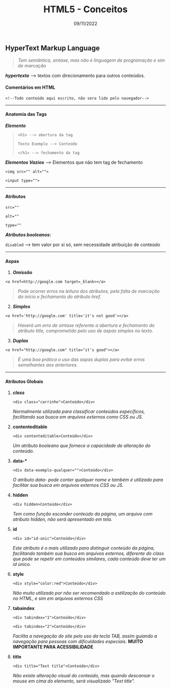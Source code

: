 ﻿---
title: "HTML5 - Conceitos"
date: "09/11/2022"
---

## **HyperText Markup Language**

> _Tem semântica, sintaxe, mas não é linguagem de programação e sim de marcação_

**_hypertexto_** --> textos com direcionamento para outros conteúdos.

#### **Comentários em HTML**

`<!--Todo conteúdo aqui escrito, não sera lido pelo navegador-->`

---

#### **Anatomia das Tags**

**_Elemento_**

> `<h1> --> abertura da tag`
>
> `Texto Exemplo --> Conteúdo`
>
> `</h1> --> fechamento da tag`

**_Elementos Vazios_** --> Elementos que não tem tag de fechamento

`<img src="" alt="">`

`<input type="">`

---

#### **Atributos**

`src=""`

`alt=""`

`type=""`

**_Atributos booleanos:_**

`disabled` --> tem valor por si só, sem necessidade atribuição de conteúdo

---

#### **Aspas**

1.  **_Omissão_**

`<a href=http://google.com target=_blank></a>`

> _Pode ocorrer erros na leitura dos atributos, pela falta de marcação do início e fechamento do atributo href._

2.  **_Simples_**

`<a href='http://google.com' title='it's not good'></a>`

> _Haverá um erro de sintaxe referente a abertura e fechamento do atributo title, comprometido pelo uso de aspas simples no texto._

3.  **_Duplas_**

`<a href="http://google.com" title="it's good"></a>`

> _É uma boa prática o uso das aspas duplas para evitar erros semelhantes aos anteriores._

---

#### **Atributos Globais**

1.  **_class_**

    `<div class="carrinho">Conteúdo</div>`

    _Normalmente utilizada para classificar conteúdos específicos, facilitando sua busca em arquivos externos como CSS ou JS._

2.  **contenteditable**

    `<div contenteditable>Conteúdo</div>`

    _Um atributo booleano que fornece a capacidade de alteração do conteúdo._

3.  **data-\***

    `<div data-exemplo-qualquer="">Conteúdo</div>`

    _O atributo data- pode conter qualquer nome e também é utilizado para facilitar sua busca em arquivos externos CSS ou JS._

4.  **hidden**

    `<div hidden>Conteúdo</div>`

    _Tem como função esconder conteúdo da página, um arquivo com atributo hidden, não será apresentado em tela._

5.  **id**

    `<div id="id-unic">Conteúdo</div>`

    _Este atributo é o mais utilizado para distinguir conteúdo da página, facilitando também sua busca em arquivos externos, diferente do class que pode se repetir em conteúdos similares, cada conteúdo deve ter um id único._

6.  **style**

    `<div style="color:red">Conteúdo</div>`

    _Não muito utilizado por não ser recomendado a estilização do conteúdo no HTML, e sim em arquivos externos CSS_

7.  **tabaindex**

    `<div tabindex="1">Conteúdo</div>`

    `<div tabindex="2">Conteúdo</div>`

    _Facilita a navegação do site pelo uso da tecla TAB, assim guiando a navegação para pessoas com dificuldades especiais._ **MUITO IMPORTANTE PARA ACESSIBILIDADE**

8.  **title**

    `<div title="Text title">Conteúdo</div>`

    _Não existe alteração visual do conteúdo, mas quando descansar o mouse em cima do elemento, será visualizado "Text title"._
